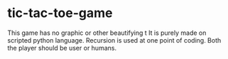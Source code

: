 # tic-tac-toe-game
This game has no graphic or other beautifying t
It is purely made on scripted python language.
Recursion is used at one point of coding.
Both the player should be user or humans.

